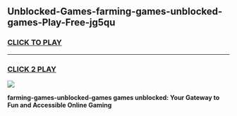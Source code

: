 
## Unblocked-Games-farming-games-unblocked-games-Play-Free-jg5qu
<h3>
<a href="https://premium76.site?title=farming-games-unblocked-games&ref=21A">CLICK TO PLAY</a></h3>
<hr>

<h3>
<a href="https://premium76.site?title=farming-games-unblocked-games&ref=21A">CLICK 2 PLAY</a>
  
</h3>

<a href="https://premium76.site?title=farming-games-unblocked-games&ref=21A"><img src="https://clearcache.store/games.png"></a>


**farming-games-unblocked-games games unblocked: Your Gateway to Fun and Accessible Online Gaming**
